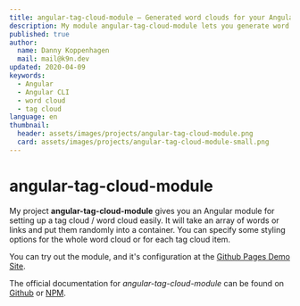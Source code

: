 ```yaml
---
title: angular-tag-cloud-module — Generated word clouds for your Angular app
description: My module angular-tag-cloud-module lets you generate word clouds / tag clouds for your Angular app
published: true
author:
  name: Danny Koppenhagen
  mail: mail@k9n.dev
updated: 2020-04-09
keywords:
  - Angular
  - Angular CLI
  - word cloud
  - tag cloud
language: en
thumbnail:
  header: assets/images/projects/angular-tag-cloud-module.png
  card: assets/images/projects/angular-tag-cloud-module-small.png
---
```


# angular-tag-cloud-module

My project **angular-tag-cloud-module** gives you an Angular module for setting up a tag cloud / word cloud easily.
It will take an array of words or links and put them randomly into a container.
You can specify some styling options for the whole word cloud or for each tag cloud item.

You can try out the module, and it's configuration at the [Github Pages Demo Site](https://d-koppenhagen.github.io/angular-tag-cloud-module).

The official documentation for _angular-tag-cloud-module_ can be found on [Github](https://github.com/d-koppenhagen/angular-tag-cloud-module) or [NPM](https://www.npmjs.com/package/angular-tag-cloud-module).
